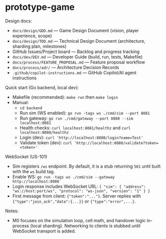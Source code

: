 # prototype-game

Design docs:
- `docs/design/GDD.md` — Game Design Document (vision, player experience, scope)
- `docs/design/TDD.md` — Technical Design Document (architecture, sharding plan, milestones)
- GitHub Issues/Project board — Backlog and progress tracking
- `docs/dev/DEV.md` — Developer Guide (build, run, tests, Makefile)
- `docs/process/FEATURE_PROPOSAL.md` — Feature proposal workflow
- `docs/process/adr/` — Architecture Decision Records
- `.github/copilot-instructions.md` — GitHub Copilot/AI agent instructions

Quick start (Go backend, local dev):
- Makefile (recommended): `make run` then `make login`
- Manual:
  - `cd backend`
  - Run sim (WS enabled): `go run -tags ws ./cmd/sim --port 8081`
  - Run gateway: `go run ./cmd/gateway --port 8080 --sim localhost:8081`
  - Health checks: `curl localhost:8081/healthz` and `curl localhost:8080/healthz`
  - Login (dev): `curl 'http://localhost:8080/login?name=Test'`
  - Validate token (dev): `curl 'http://localhost:8080/validate?token=<token>'`

WebSocket (US-101)
- Sim registers `/ws` endpoint. By default, it is a stub returning `501` until built with the `ws` build tag.
- Enable WS: `go run -tags ws ./cmd/sim --gateway http://localhost:8080`
- Login response includes WebSocket URL: `{ "sim": { "address": "ws://host:port/ws", "protocol": "ws-json", "version": "1" } }`
- First message from client: `{"token":"..."}`. Server replies with `{"type":"join_ack","data":{...}}` or `{"type":"error",...}`.

Notes:
- M0 focuses on the simulation loop, cell math, and handover logic in-process (local sharding). Networking to clients is stubbed until WebSocket transport is added.
